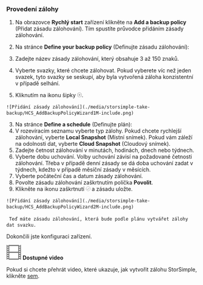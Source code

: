 <!--author=alkohli last changed: 9/17/15-->

### Provedení zálohy

1. Na obrazovce **Rychlý start** zařízení klikněte na **Add a backup policy** (Přidat zásadu zálohování). Tím spustíte průvodce přidáním zásady zálohování. 

2. Na stránce **Define your backup policy** (Definujte zásadu zálohování):
  1. Zadejte název zásady zálohování, který obsahuje 3 až 150 znaků.
  2. Vyberte svazky, které chcete zálohovat. Pokud vyberete víc než jeden svazek, tyto svazky se seskupí, aby byla vytvořená záloha konzistentní v případě selhání.
  3. Kliknutím na ikonu šipky ![ikona šipky](./media/storsimple-take-backup/HCS_ArrowIcon-include.png). 
  
    ![Přidání zásady zálohování](./media/storsimple-take-backup/HCS_AddBackupPolicyWizard1M-include.png)

3. Na stránce **Define a schedule** (Definujte plán):
  1. V rozevíracím seznamu vyberte typ zálohy. Pokud chcete rychlejší zálohování, vyberte **Local Snapshot** (Místní snímek). Pokud vám záleží na odolnosti dat, vyberte **Cloud Snapshot** (Cloudový snímek).
  2. Zadejte četnost zálohování v minutách, hodinách, dnech nebo týdnech.
  3. Vyberte dobu uchování. Volby uchování závisí na požadované četnosti zálohování. Třeba v případě denní zásady se dá doba uchování zadat v týdnech, kdežto v případě měsíční zásady v měsících.
  4. Vyberte počáteční čas a datum zásady zálohování.
  5. Povolte zásadu zálohování zaškrtnutím políčka **Povolit**. 
  6. Klikněte na ikonu zaškrtnutí ![ikona zaškrtnutí](./media/storsimple-take-backup/HCS_CheckIcon-include.png) a zásadu uložte.

    ![Přidání zásady zálohování](./media/storsimple-take-backup/HCS_AddBackupPolicyWizard2M-include.png)
 
     Teď máte zásadu zálohování, která bude podle plánu vytvářet zálohy dat svazku.

Dokončili jste konfiguraci zařízení. 

![Dostupné video](./media/storsimple-take-backup/Video_icon.png) **Dostupné video**

Pokud si chcete přehrát video, které ukazuje, jak vytvořit zálohu StorSimple, klikněte [sem](https://azure.microsoft.com/documentation/videos/take-a-storsimple-backup/).


<!--HONumber=sep16_HO2-->


